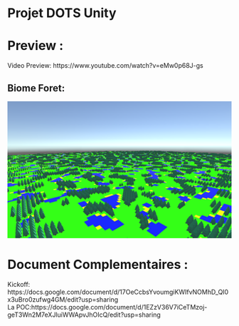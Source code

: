 # Projet DOTS Unity
<h1> Preview : </h1>
Video Preview: https://www.youtube.com/watch?v=eMw0p68J-gs
<h2> Biome Foret:</h2>

![](https://github.com/cegepmatane/projet-specialise-2022-TMRomain/blob/main/doc/ExempleForet.png?raw=true)

<h1> Document Complementaires :</h1>
Kickoff: https://docs.google.com/document/d/17OeCcbsYvoumgiKWIfvNOMhD_QI0x3uBro0zufwg4GM/edit?usp=sharing<br/>
La POC:https://docs.google.com/document/d/1EZzV36V7iCeTMzoj-geT3Wn2M7eXJluiWWApvJhOIcQ/edit?usp=sharing<br/>